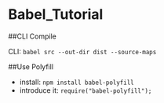 # Babel_Tutorial

##CLI Compile

CLI: `babel src --out-dir dist --source-maps`

##Use Polyfill

- install: `npm install babel-polyfill`
- introduce it: `require("babel-polyfill");`
